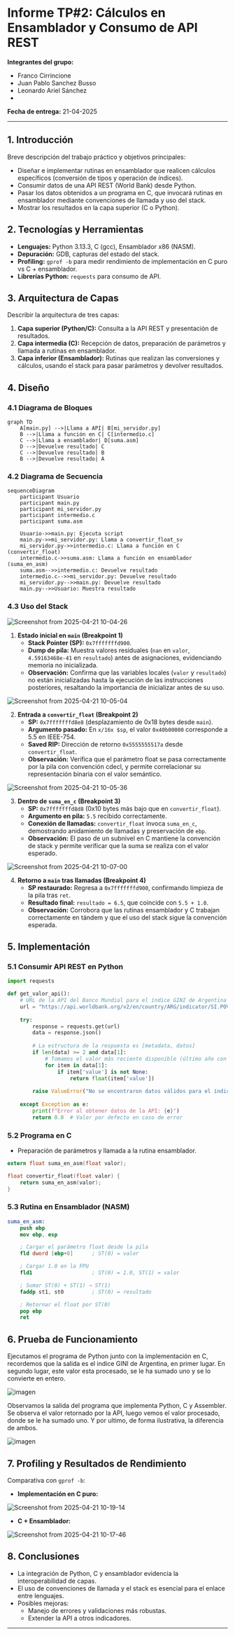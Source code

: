 # Informe TP#2: Cálculos en Ensamblador y Consumo de API REST

**Integrantes del grupo:**

- Franco Cirrincione 
- Juan Pablo Sanchez Busso
- Leonardo Ariel Sánchez
-

**Fecha de entrega:** 21-04-2025

---

## 1. Introducción

Breve descripción del trabajo práctico y objetivos principales:

- Diseñar e implementar rutinas en ensamblador que realicen cálculos específicos (conversión de tipos y operación de índices).
- Consumir datos de una API REST (World Bank) desde Python.
- Pasar los datos obtenidos a un programa en C, que invocará rutinas en ensamblador mediante convenciones de llamada y uso del stack.
- Mostrar los resultados en la capa superior (C o Python).

## 2. Tecnologías y Herramientas

- **Lenguajes:** Python 3.13.3, C (gcc), Ensamblador x86 (NASM).
- **Depuración:** GDB, capturas del estado del stack.
- **Profiling:** `gprof -b` para medir rendimiento de implementación en C puro vs C + ensamblador.
- **Librerías Python:** `requests` para consumo de API.


## 3. Arquitectura de Capas

Describir la arquitectura de tres capas:

1. **Capa superior (Python/C):** Consulta a la API REST y presentación de resultados.
2. **Capa intermedia (C):** Recepción de datos, preparación de parámetros y llamada a rutinas en ensamblador.
3. **Capa inferior (Ensamblador):** Rutinas que realizan las conversiones y cálculos, usando el stack para pasar parámetros y devolver resultados.

## 4. Diseño

### 4.1 Diagrama de Bloques

```mermaid
graph TD
    A[main.py] -->|Llama a API| B[mi_servidor.py]
    B -->|Llama a función en C| C[intermedio.c]
    C -->|Llama a ensamblador| D[suma.asm]
    D -->|Devuelve resultado| C
    C -->|Devuelve resultado| B
    B -->|Devuelve resultado| A

```

### 4.2 Diagrama de Secuencia

```mermaid
sequenceDiagram
    participant Usuario
    participant main.py
    participant mi_servidor.py
    participant intermedio.c
    participant suma.asm

    Usuario->>main.py: Ejecuta script
    main.py->>mi_servidor.py: Llama a convertir_float_sv
    mi_servidor.py->>intermedio.c: Llama a función en C (convertir_float)
    intermedio.c->>suma.asm: Llama a función en ensamblador (suma_en_asm)
    suma.asm-->>intermedio.c: Devuelve resultado
    intermedio.c-->>mi_servidor.py: Devuelve resultado
    mi_servidor.py-->>main.py: Devuelve resultado
    main.py-->>Usuario: Muestra resultado
   ```

### 4.3 Uso del Stack

![Screenshot from 2025-04-21 10-04-26](https://github.com/user-attachments/assets/5240ede2-6db1-4d93-86ff-89603dce2916)

1. **Estado inicial en `main` (Breakpoint 1)**
   - **Stack Pointer (SP):** `0x7fffffffd900`.
   - **Dump de pila:** Muestra valores residuales (`nan` en `valor`, `4.59163468e-41` en `resultado`) antes de asignaciones, evidenciando memoria no inicializada.
   - **Observación:** Confirma que las variables locales (`valor` y `resultado`) no están inicializadas hasta la ejecución de las instrucciones posteriores, resaltando la importancia de inicializar antes de su uso.


![Screenshot from 2025-04-21 10-05-04](https://github.com/user-attachments/assets/8cfb6436-f0cd-43f3-aea7-f53fe97f5e7b)

2. **Entrada a `convertir_float` (Breakpoint 2)**
   - **SP:** `0x7fffffffd8e8` (desplazamiento de 0x18 bytes desde `main`).
   - **Argumento pasado:** En `x/16x $sp`, el valor `0x40b00000` corresponde a 5.5 en IEEE-754.
   - **Saved RIP:** Dirección de retorno `0x5555555517a` desde `convertir_float`.
   - **Observación:** Verifica que el parámetro float se pasa correctamente por la pila con convención cdecl, y permite correlacionar su representación binaria con el valor semántico.

![Screenshot from 2025-04-21 10-05-36](https://github.com/user-attachments/assets/b4a1731c-b56a-4137-9a50-e0427bb1416e)

3. **Dentro de `suma_en_c` (Breakpoint 3)**
   - **SP:** `0x7fffffffd8d8` (0x10 bytes más bajo que en `convertir_float`).
   - **Argumento en pila:** `5.5` recibido correctamente.
   - **Conexión de llamadas:** `convertir_float` invoca `suma_en_c`, demostrando anidamiento de llamadas y preservación de `ebp`.
   - **Observación:** El paso de un subnivel en C mantiene la convención de stack y permite verificar que la suma se realiza con el valor esperado.

![Screenshot from 2025-04-21 10-07-00](https://github.com/user-attachments/assets/360a6ca4-acec-4f2f-8654-3e75b21cd194)

4. **Retorno a `main` tras llamadas (Breakpoint 4)**
   - **SP restaurado:** Regresa a `0x7fffffffd900`, confirmando limpieza de la pila tras `ret`.
   - **Resultado final:** `resultado = 6.5`, que coincide con `5.5 + 1.0`.
   - **Observación:** Corrobora que las rutinas ensamblador y C trabajan correctamente en tándem y que el uso del stack sigue la convención esperada.


## 5. Implementación

### 5.1 Consumir API REST en Python

```python
import requests

def get_valor_api():
    # URL de la API del Banco Mundial para el índice GINI de Argentina (2011-2020)
    url = "https://api.worldbank.org/v2/en/country/ARG/indicator/SI.POV.GINI?format=json&date=2011:2020"
    
    try:
        response = requests.get(url)
        data = response.json()
        
        # La estructura de la respuesta es [metadata, datos]
        if len(data) >= 2 and data[1]:
            # Tomamos el valor más reciente disponible (último año con datos)
            for item in data[1]:
                if item['value'] is not None:
                    return float(item['value'])
            
        raise ValueError("No se encontraron datos válidos para el índice GINI de Argentina")
    
    except Exception as e:
        print(f"Error al obtener datos de la API: {e}")
        return 0.0  # Valor por defecto en caso de error
```

### 5.2 Programa en C

- Preparación de parámetros y llamada a la rutina ensamblador.

```c
extern float suma_en_asm(float valor);  

float convertir_float(float valor) {
    return suma_en_asm(valor);  
}
```

### 5.3 Rutina en Ensamblador (NASM)

```nasm
suma_en_asm:
    push ebp
    mov ebp, esp

    ; Cargar el parámetro float desde la pila
    fld dword [ebp+8]      ; ST(0) = valor

    ; Cargar 1.0 en la FPU
    fld1                   ; ST(0) = 1.0, ST(1) = valor

    ; Sumar ST(0) + ST(1) → ST(1)
    faddp st1, st0         ; ST(0) = resultado

    ; Retornar el float por ST(0)
    pop ebp
    ret
```

## 6. Prueba de Funcionamiento

Ejecutamos el programa de Python junto con la implementación en C, recordemos que la salida es el indice GINI de Argentina, en primer lugar. En segundo lugar, este valor esta procesado, se le ha sumado uno y se lo convierte en entero.

![imagen](https://github.com/user-attachments/assets/35089552-2c86-47f8-9a3f-510164838302)

Observamos la salida del programa que implementa Python, C y Assembler. Se observa el valor retornado por la API, luego vemos el valor procesado, donde se le ha sumado uno. Y por ultimo, de forma ilustrativa, la diferencia de ambos.

![imagen](https://github.com/user-attachments/assets/5a89b46c-82e9-4426-9790-9934a8c0c28e)

## 7. Profiling y Resultados de Rendimiento

Comparativa con `gprof -b`:

- **Implementación en C puro:**
  
![Screenshot from 2025-04-21 10-19-14](https://github.com/user-attachments/assets/51f77b50-7484-405a-bf4f-182871a8cfa6)
- **C + Ensamblador:**

![Screenshot from 2025-04-21 10-17-46](https://github.com/user-attachments/assets/8c606eab-bce5-4306-a620-aa5320b6cf3f)



## 8. Conclusiones

- La integración de Python, C y ensamblador evidencia la interoperabilidad de capas.
- El uso de convenciones de llamada y el stack es esencial para el enlace entre lenguajes.
- Posibles mejoras:
  - Manejo de errores y validaciones más robustas.
  - Extender la API a otros indicadores.


---




